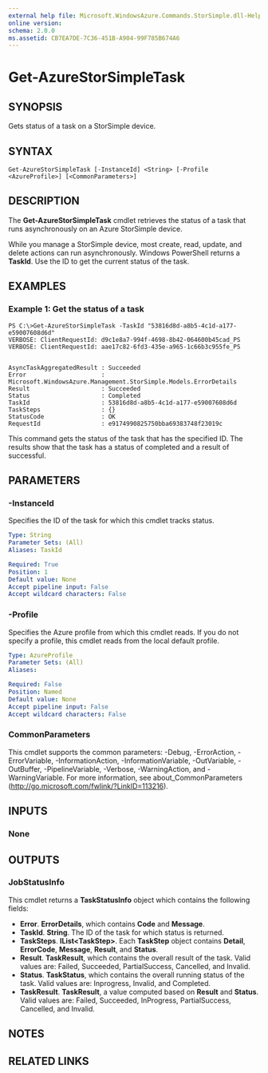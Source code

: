 ```yaml
---
external help file: Microsoft.WindowsAzure.Commands.StorSimple.dll-Help.xml
online version: 
schema: 2.0.0
ms.assetid: CB7EA7DE-7C36-451B-A904-99F785B674A6
---
```


# Get-AzureStorSimpleTask

## SYNOPSIS
Gets status of a task on a StorSimple device.

## SYNTAX

```
Get-AzureStorSimpleTask [-InstanceId] <String> [-Profile <AzureProfile>] [<CommonParameters>]
```

## DESCRIPTION
The **Get-AzureStorSimpleTask** cmdlet retrieves the status of a task that runs asynchronously on an Azure StorSimple device.

While you manage a StorSimple device, most create, read, update, and delete actions can run asynchronously.
Windows PowerShell returns a **TaskId**.
Use the ID to get the current status of the task.

## EXAMPLES

### Example 1: Get the status of a task
```
PS C:\>Get-AzureStorSimpleTask -TaskId "53816d8d-a8b5-4c1d-a177-e59007608d6d"
VERBOSE: ClientRequestId: d9c1e8a7-994f-4698-8b42-064600b45cad_PS
VERBOSE: ClientRequestId: aae17c82-6fd3-435e-a965-1c66b3c955fe_PS


AsyncTaskAggregatedResult : Succeeded
Error                     : Microsoft.WindowsAzure.Management.StorSimple.Models.ErrorDetails
Result                    : Succeeded
Status                    : Completed
TaskId                    : 53816d8d-a8b5-4c1d-a177-e59007608d6d
TaskSteps                 : {}
StatusCode                : OK
RequestId                 : e9174990825750bba69383748f23019c
```

This command gets the status of the task that has the specified ID.
The results show that the task has a status of completed and a result of successful.

## PARAMETERS

### -InstanceId
Specifies the ID of the task for which this cmdlet tracks status.

```yaml
Type: String
Parameter Sets: (All)
Aliases: TaskId

Required: True
Position: 1
Default value: None
Accept pipeline input: False
Accept wildcard characters: False
```

### -Profile
Specifies the Azure profile from which this cmdlet reads.
If you do not specify a profile, this cmdlet reads from the local default profile.

```yaml
Type: AzureProfile
Parameter Sets: (All)
Aliases: 

Required: False
Position: Named
Default value: None
Accept pipeline input: False
Accept wildcard characters: False
```

### CommonParameters
This cmdlet supports the common parameters: -Debug, -ErrorAction, -ErrorVariable, -InformationAction, -InformationVariable, -OutVariable, -OutBuffer, -PipelineVariable, -Verbose, -WarningAction, and -WarningVariable. For more information, see about_CommonParameters (http://go.microsoft.com/fwlink/?LinkID=113216).

## INPUTS

### None

## OUTPUTS

### JobStatusInfo
This cmdlet returns a **TaskStatusInfo** object which contains the following fields: 

- **Error**.
**ErrorDetails**, which contains **Code** and **Message**.
- **TaskId**.
**String**.
The ID of the task for which status is returned.
- **TaskSteps**.
**IList\<TaskStep\>**.
Each **TaskStep** object contains **Detail**, **ErrorCode**, **Message**, **Result**, and **Status**.
- **Result**.
**TaskResult**, which contains the overall result of the task.
Valid values are: Failed, Succeeded, PartialSuccess, Cancelled, and Invalid.
- **Status**.
**TaskStatus**, which contains the overall running status of the task.
Valid values are: Inprogress, Invalid, and Completed.
- **TaskResult**.
**TaskResult**, a value computed based on **Result** and **Status**.
Valid values are: Failed, Succeeded, InProgress, PartialSuccess, Cancelled, and Invalid.

## NOTES

## RELATED LINKS


